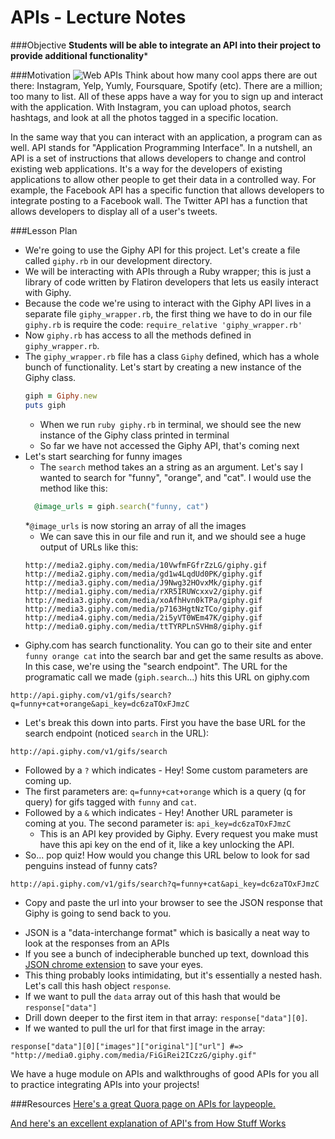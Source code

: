 # APIs - Lecture Notes

###Objective
**Students will be able to integrate an API into their project to provide additional functionality***

###Motivation
![Web APIs](https://s3.amazonaws.com/after-school-assets/API.png)
Think about how many cool apps there are out there: Instagram, Yelp, Yumly, Foursquare, Spotify (etc). There are a million; too many to list. All of these apps have a way for you to sign up and interact with the application. With Instagram, you can upload photos, search hashtags, and look at all the photos tagged in a specific location. 

In the same way that you can interact with an application, a program can as well. API stands for "Application Programming Interface". In a nutshell, an API is a set of instructions that allows developers to change and control existing web applications. It's a way for the developers of existing applications to allow other people to get their data in a controlled way. For example, the Facebook API has a specific function that allows developers to integrate posting to a Facebook wall. The Twitter API has a function that allows developers to display all of a user's tweets.

###Lesson Plan
+ We're going to use the Giphy API for this project. Let's create a file called `giphy.rb` in our development directory. 
+ We will be interacting with APIs through a Ruby wrapper; this is just a library of code written by Flatiron developers that lets us easily interact with Giphy. 
+ Because the code we're using to interact with the Giphy API lives in a separate file `giphy_wrapper.rb`, the first thing we have to do in our file `giphy.rb` is require the code: `require_relative 'giphy_wrapper.rb'`
+ Now `giphy.rb` has access to all the methods defined in `giphy_wrapper.rb`.
+ The `giphy_wrapper.rb` file has a class `Giphy` defined, which has a whole bunch of functionality. Let's start by creating a new instance of the Giphy class.
  ```ruby
  giph = Giphy.new
  puts giph
  ```
  * When we run `ruby giphy.rb` in terminal, we should see the new instance of the Giphy class printed in terminal
  * So far we have not accessed the Giphy API, that's coming next
+ Let's start searching for funny images
  * The `search` method takes an a string as an argument. Let's say I wanted to search for "funny", "orange", and "cat". I would use the method like this:
  ```ruby
    @image_urls = giph.search("funny, cat")
  ```
  *`@image_urls` is now storing an array of all the images
  * We can save this in our file and run it, and we should see a huge output of URLs like this:
  ```
  http://media2.giphy.com/media/10VwfmFGfrZzLG/giphy.gif
  http://media2.giphy.com/media/gd1w4LqdUd0PK/giphy.gif
  http://media3.giphy.com/media/J9Nwg32HOvxMk/giphy.gif
  http://media1.giphy.com/media/rXR5IRUWcxxv2/giphy.gif
  http://media3.giphy.com/media/xoAfhHvn0kTPa/giphy.gif
  http://media3.giphy.com/media/p7163HgtNzTCo/giphy.gif
  http://media4.giphy.com/media/2i5yVT0WEm47K/giphy.gif
  http://media0.giphy.com/media/ttTYRPLnSVHm8/giphy.gif
  ```
+ Giphy.com has search functionality. You can go to their site and enter `funny orange cat` into the search bar and get the same results as above. In this case, we're using the "search endpoint". The URL for the programatic call we made (`giph.search`...) hits this URL on giphy.com
```
http://api.giphy.com/v1/gifs/search?q=funny+cat+orange&api_key=dc6zaTOxFJmzC
```

+ Let's break this down into parts. First you have the base URL for the search endpoint (noticed `search` in the URL):

```
http://api.giphy.com/v1/gifs/search
```
  * Followed by a `?` which indicates - Hey! Some custom parameters are coming up. 
  * The first parameters are: `q=funny+cat+orange` which is a query (q for query) for gifs tagged with `funny` and `cat`.
  * Followed by a `&` which indicates - Hey! Another URL parameter is coming at you. The second parameter is: `api_key=dc6zaTOxFJmzC`
    * This is an API key provided by Giphy. Every request you make must have this api key on the end of it, like a key unlocking the API.
  * So... pop quiz! How would you change this URL below to look for sad penguins instead of funny cats?

  ```
  http://api.giphy.com/v1/gifs/search?q=funny+cat&api_key=dc6zaTOxFJmzC
  ```

+  Copy and paste the url into your browser to see the JSON response that Giphy is going to send back to you.
  * JSON is a "data-interchange format" which is basically a neat way to look at the responses from an APIs
  * If you see a bunch of indecipherable bunched up text, download this [JSON chrome extension](https://chrome.google.com/webstore/detail/jsonview/chklaanhfefbnpoihckbnefhakgolnmc?hl=en) to save your eyes.
  * This thing probably looks intimidating, but it's essentially a nested hash. Let's call this hash object `response`. 
  * If we want to pull the `data` array out of this hash that would be `response["data"]`
  * Drill down deeper to the first item in that array: `response["data"][0]`. 
  * If we wanted to pull the url for that first image in the array:
```
response["data"][0]["images"]["original"]["url"] #=> "http://media0.giphy.com/media/FiGiRei2ICzzG/giphy.gif"
```

We have a huge module on APIs and walkthroughs of good APIs for you all to practice integrating APIs into your projects!

###Resources
[Here's a great Quora page on APIs for laypeople.](http://www.quora.com/In-laymans-terms-what-is-an-API-1)

[And here's an excellent explanation of API's from How Stuff Works](http://money.howstuffworks.com/business-communications/how-to-leverage-an-api-for-conferencing1.htm)